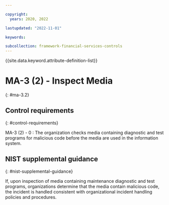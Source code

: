 ```yaml
---

copyright:
  years: 2020, 2022

lastupdated: "2022-11-01"

keywords:

subcollection: framework-financial-services-controls
---
```


{{site.data.keyword.attribute-definition-list}}

               
# MA-3 (2) - Inspect Media
{: #ma-3.2}

## Control requirements
{: #control-requirements}

MA-3 (2) - 0
    : The organization checks media containing diagnostic and test programs for malicious code before the media are used in the information system.

## NIST supplemental guidance
{: #nist-supplemental-guidance}

If, upon inspection of media containing maintenance diagnostic and test programs, organizations determine that the media contain malicious code, the incident is handled consistent with organizational incident handling policies and procedures.





